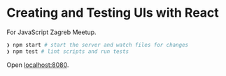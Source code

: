 # Creating and Testing UIs with React

For JavaScript Zagreb Meetup.

```sh
❯ npm start # start the server and watch files for changes
❯ npm test # lint scripts and run tests
```

Open [localhost:8080](http://localhost:8080).
